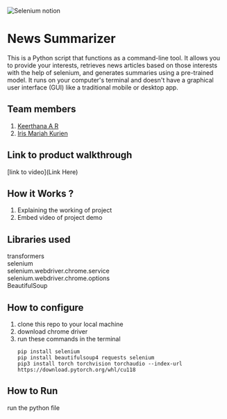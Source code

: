 
![Selenium notion](https://github.com/TH-Activities/saturday-hack-night-template/assets/117498997/55359343-b124-49be-b8c8-9e6f5d295c8f)




# News Summarizer
This is a Python script that functions as a command-line tool. It allows you to provide your interests, retrieves news articles based on those interests with the help of selenium, and generates summaries using a pre-trained model.
It runs on your computer's terminal and doesn't have a graphical user interface (GUI) like a traditional mobile or desktop app.
## Team members
1. [Keerthana A R](https://github.com/keerthana-ar)
2. [Iris Mariah Kurien](https://github.com/irisxvii)
## Link to product walkthrough
[link to video](Link Here)
## How it Works ?
1. Explaining the working of project
2. Embed video of project demo
## Libraries used
transformers <br>
selenium  <br>
selenium.webdriver.chrome.service <br>
selenium.webdriver.chrome.options <br>
BeautifulSoup <br>
## How to configure
1. clone this repo to your local machine
2. download chrome driver
3. run these commands in the terminal <br>
   ```
   pip install selenium
   pip install beautifulsoup4 requests selenium
   pip3 install torch torchvision torchaudio --index-url https://download.pytorch.org/whl/cu118
   ```
## How to Run
run the python file
